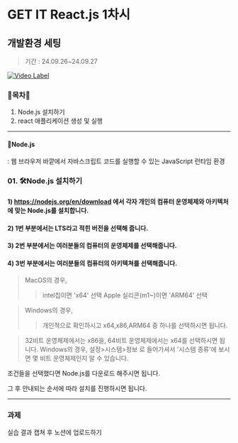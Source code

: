 # GET IT React.js 1차시
## 개발환경 세팅
> 기간 : 24.09.26~24.09.27


[![Video Label](http://img.youtube.com/vi/PjMbUsp3zPo?si=JhTHytb37Xzur3Eg/0.jpg)](https://youtu.be/PjMbUsp3zPo?si=JhTHytb37Xzur3Eg)

### 🚀목차🚀
1. Node.js 설치하기
2. react 애플리케이션 생성 및 실행
---

#### 🌿Node.js
: 웹 브라우저 바깥에서 자바스크립트 코드를 실행할 수 있는 JavaScript 런타임 환경

### 01. 🛠️Node.js 설치하기
#### 1) https://nodejs.org/en/download 에서 각자 개인의 컴퓨터 운영체제와 아키텍처에 맞는 Node.js를 설치합니다.
#### 2) 1번 부분에서는 LTS라고 적힌 버전을 선택해 줍니다.
#### 3) 2번 부분에서는 여러분들의 컴퓨터의 운영체제를 선택해줍니다.
#### 4) 3번 부분에서는 여러분들의 컴퓨터의 아키텍쳐를 선택해줍니다.

> MacOS의 경우,
>> intel칩이면 'x64' 선택
>> Apple 실리콘(m1~)이면 'ARM64' 선택

> Windows의 경우,
>> 개인적으로 확인하시고 x64,x86,ARM64 중 하나를 선택하시면 됩니다.

> 32비트 운영체제에서는 x86을,
> 64비트 운영체제에서는 x64를 선택하시면 됩니다.
> Windows의 경우, 설정>시스템>정보 로 들어가셔서 '시스템 종류'에 보시면 몇 비트 운영체제인지 알 수 있습니다.

조건들을 선택했다면 Node.js를 다운로드 해주시면 됩니다.

그 후 안내되는 순서에 따라 설치를 진행하시면 됩니다.

---
### 과제
실습 결과 캡쳐 후 노션에 업로드하기



